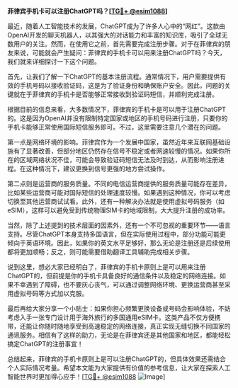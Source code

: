 **菲律宾手机卡可以注册ChatGPT吗？[[TG💪+ @esim1088](https://t.me/s/esim1088)]**

最近，随着人工智能技术的发展，ChatGPT成为了许多人心中的“网红”。这款由OpenAI开发的聊天机器人，以其强大的对话能力和丰富的知识库，吸引了全球无数用户的关注。然而，在使用它之前，首先需要完成注册步骤。对于在菲律宾的朋友来说，可能就会产生疑问：菲律宾的手机卡可以用来注册ChatGPT吗？今天，我们就来详细探讨一下这个问题。

首先，让我们了解一下ChatGPT的基本注册流程。通常情况下，用户需要提供有效的手机号码以接收验证码，这是为了验证身份和确保账户安全。因此，问题的关键就在于菲律宾的手机卡是否能够正常接收到验证码短信，并顺利完成注册。

根据目前的信息来看，大多数情况下，菲律宾的手机卡是可以用于注册ChatGPT的。这是因为OpenAI并没有限制特定国家或地区的手机号码进行注册，只要你的手机卡能够正常使用国际短信服务即可。不过，这里需要注意几个潜在的问题。

第一点是网络环境的影响。菲律宾作为一个发展中国家，虽然近年来互联网基础设施有了显著改善，但部分地区仍然存在信号不稳定或者网速较慢的情况。如果你所在的区域网络状况不佳，可能会导致验证码短信无法及时到达，从而影响注册进程。在这种情况下，建议更换到信号更强的地方尝试操作。

第二点则是运营商的服务质量。不同的电信运营商提供的服务质量可能存在差异，比如某些运营商可能对国际短信的处理速度较慢。如果遇到这种情况，你可以考虑切换至其他运营商试试看。此外，还有一种解决办法就是使用虚拟号码服务（如eSIM），这样可以避免受到传统物理SIM卡的地域限制，大大提升注册的成功率。

当然，除了上述提到的技术层面的因素外，还有一个不可忽视的重要环节——语言支持。尽管ChatGPT本身支持多国语言，但在实际使用过程中，部分功能可能更倾向于英语环境。因此，如果你的英文水平足够好，那么无论是注册还是后续使用都将更加顺畅；反之，则可能需要借助翻译工具辅助完成相关步骤。

说到这里，想必大家已经明白了，菲律宾的手机卡原则上是可以用来注册ChatGPT的，但前提是你的手机卡具备良好的通信条件以及稳定的网络连接。如果不幸遇到了障碍，也不要灰心丧气，可以通过调整网络环境、更换运营商甚至采用虚拟号码等方式加以克服。

最后再给大家分享一个小贴士：如果你担心频繁更换设备或号码会影响体验，不妨考虑入手一张专门设计用于海外旅行的多国通用eSIM卡。这类产品不仅方便携带，还能让你随时随地享受到高速稳定的网络连接，真正实现无缝切换不同国家的通讯服务。相信有了这样的助力，无论是在菲律宾还是其他国家和地区，都能轻松搞定ChatGPT的注册事宜！

总结起来，菲律宾的手机卡原则上是可以注册ChatGPT的，但具体效果还需结合个人实际情况考量。希望本文能为大家提供有价值的参考信息，让大家在探索人工智能世界时更加得心应手！[[TG💪+ @esim1088](https://t.me/s/esim1088) ![Image](https://i.postimg.cc/4NQfJmqS/Snipaste-2025-05-13-00-14-12.png)]